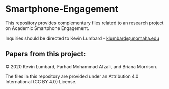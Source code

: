 # Smartphone-Engagement

This repository provides complementary files related to an research project on Academic Smartphone Engagement. 

Inquiries should be directed to Kevin Lumbard - klumbard@unomaha.edu

## Papers from this project:



© 2020 Kevin Lumbard, Farhad Mohammad Afzali, and Briana Morrison.

The files in this repository are provided under an Attribution 4.0 International (CC BY 4.0) License.
